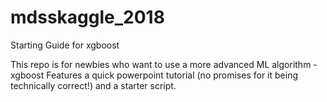# mdsskaggle_2018
Starting Guide for xgboost


This repo is for newbies who want to use a more advanced ML algorithm - xgboost
Features a quick powerpoint tutorial (no promises for it being technically correct!) and a starter script.
